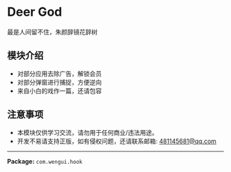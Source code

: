 # Deer God
最是人间留不住，朱颜辞镜花辞树


## 模块介绍
- 对部分应用去除广告，解锁会员
- 对部分弹窗进行捕捉，方便逆向
- 来自小白的戏作一篇，还请包容


## 注意事项
- 本模块仅供学习交流，请勿用于任何商业/违法用途。
- 开发不易请支持正版，如有侵权问题，还请联系邮箱:
481145681@qq.com


---


**Package:** `com.wengui.hook`
